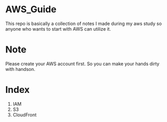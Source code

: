 # AWS_Guide  
This repo is basically a collection of notes I made during my aws study so anyone who wants to start with AWS can utilize it.

# Note  
Please create your AWS account first. So you can make your hands dirty with handson.

# Index
1. IAM
2. S3
3. CloudFront
